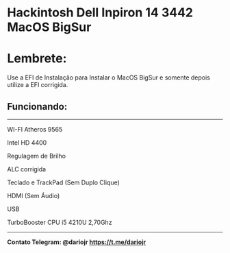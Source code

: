 # Hackintosh Dell Inpiron 14 3442 MacOS BigSur
<h1>Lembrete: </h1>
<p>
  Use a EFI de Instalação para Instalar o MacOS BigSur e somente depois utilize a EFI corrigida.
</p>
<h2>Funcionando:</h2>
<hr></hr>
<p>WI-FI Atheros 9565</p>
<p>Intel HD 4400</p>
<p>Regulagem de Brilho</p>
<p>ALC corrigida</p>
<p>Teclado e TrackPad (Sem Duplo Clique)</p>
<p>HDMI (Sem Áudio)</p>
<p>USB</p>
<p>TurboBooster CPU i5 4210U 2,70Ghz</p>
<hr></hr>







<b>Contato Telegram: @dariojr https://t.me/dariojr </b>
